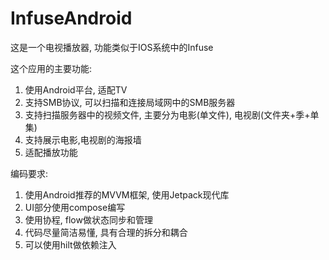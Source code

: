 # InfuseAndroid

这是一个电视播放器, 功能类似于IOS系统中的Infuse

这个应用的主要功能:

1. 使用Android平台, 适配TV
2. 支持SMB协议, 可以扫描和连接局域网中的SMB服务器
3. 支持扫描服务器中的视频文件, 主要分为电影(单文件), 电视剧(文件夹+季+单集)
4. 支持展示电影,电视剧的海报墙
5. 适配播放功能

编码要求:

1. 使用Android推荐的MVVM框架, 使用Jetpack现代库
2. UI部分使用compose编写
3. 使用协程, flow做状态同步和管理
4. 代码尽量简洁易懂, 具有合理的拆分和耦合
5. 可以使用hilt做依赖注入
